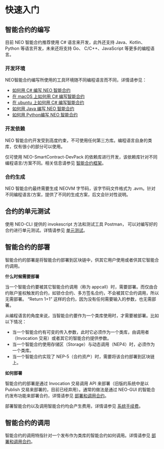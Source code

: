 # 快速入门

## 智能合约的编写

目前 NEO 智能合约推荐使用 C# 语言来开发，此外还支持 Java、Kotlin、Python 等语言开发，未来还将支持 Go、 C/C++、JavaScript 等更多的编程语言。

### 开发环境

NEO智能合约编写所使用的工具环境随不同编程语言而不同，详情请参见：

- [如何用 C# 编写 NEO 智能合约](getting-started-csharp.md)
- [在 macOS 上如何用 C# 编写智能合约](getting-started-csharp-mac.md)
- [在 ubuntu 上如何用 C# 编写智能合约](getting-started-csharp-ubuntu.md)
- [如何用 Java 编写 NEO 智能合约](getting-started-java.md)
- [如何用 Python编写 NEO 智能合约](getting-started-python.md)

### 开发依赖

NEO 智能合约开发受到高度约束，不可使用任何第三方库。编程语言自身的类库，仅有很小的部分可以使用。

仅可使用 NEO-SmartContract-DevPack 的依赖库进行开发，该依赖库针对不同编程语言/方案不同。相关信息请参见 [智能合约框架](../reference/fw.md)。

### 合约生成

NEO 智能合约最终需要生成 NEOVM 字节码，该字节码文件格式为 .avm。针对不同编程语言/方案，提供了不同的生成方案，后文会针对性说明。

## 合约的单元测试

使用 NEO-CLI 提供的 invokescript 方法和测试工具 Postman， 可以对编写好的合约进行单元测试。详情请参见 [单元测试](test.md)。

## 智能合约的部署

智能合约的部署是将智能合约部署到区块链中，供其它用户使用或者供其它智能合约调用。

**什么时候需要部署**

当一个智能合约要被其它智能合约调用（称为 appcall）时，需要部署。而仅由合约账户鉴权触发的合约，如锁仓合约、多方签名合约，不会被其它合约调用，所以无需部署。 “Return 1+1” 这样的合约，因为没有任何需要输入的参数，也无需部署。 

从编程语言的角度来说，当智能合约要作为一个类库使用时，才需要被部署。比如以下情况：

- 当一个智能合约有可变的传入参数，此时它必须作为一个类库，由调用者（Invocation 交易）或者其它的智能合约提供参数。
- 当一个智能合约使用存储区（Storage）与动态调用（NEP4）时，必须作为一个类库。
- 当一个智能合约实现了 NEP-5（合约资产）时，需要将该合约部署到区块链上。


**如何部署**

智能合约的部署是通过 Invocation 交易调用 API 来部署（旧版的系统中是以 Publish 交易来部署的，目前已经弃用）。通常的做法是通过 NEO-GUI 的智能合约发布功能来部署合约，详情请参见 [部署和调用合约](deploy-invoke.md)。

部署智能合约以及调用智能合约均会产生费用，详情请参见 [系统手续费](../systemfees.md)。

## 智能合约的调用

智能合约的调用特指针对一个发布作为类库的智能合约如何调用。详情请参见 [部署和调用合约](deploy-invoke.md)。
